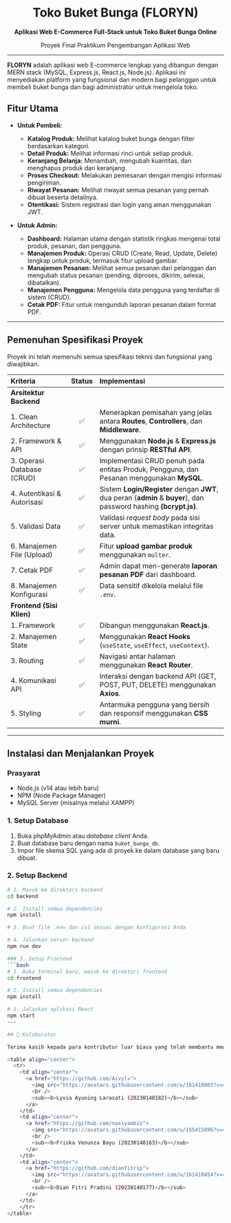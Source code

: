 <div align="center">
  <h1>Toko Buket Bunga (FLORYN)</h1>
  <p><strong>Aplikasi Web E-Commerce Full-Stack untuk Toko Buket Bunga Online</strong></p>
  <p>Proyek Final Praktikum Pengembangan Aplikasi Web</p>
</div>

---

**FLORYN** adalah aplikasi web E-commerce lengkap yang dibangun dengan MERN stack (MySQL, Express.js, React.js, Node.js). Aplikasi ini menyediakan platform yang fungsional dan modern bagi pelanggan untuk membeli buket bunga dan bagi administrator untuk mengelola toko.

## Fitur Utama

- **Untuk Pembeli:**
    - **Katalog Produk:** Melihat katalog buket bunga dengan filter berdasarkan kategori.
    - **Detail Produk:** Melihat informasi rinci untuk setiap produk.
    - **Keranjang Belanja:** Menambah, mengubah kuantitas, dan menghapus produk dari keranjang.
    - **Proses Checkout:** Melakukan pemesanan dengan mengisi informasi pengiriman.
    - **Riwayat Pesanan:** Melihat riwayat semua pesanan yang pernah dibuat beserta detailnya.
    - **Otentikasi:** Sistem registrasi dan login yang aman menggunakan JWT.

- **Untuk Admin:**
    - **Dashboard:** Halaman utama dengan statistik ringkas mengenai total produk, pesanan, dan pengguna.
    - **Manajemen Produk:** Operasi CRUD (Create, Read, Update, Delete) lengkap untuk produk, termasuk fitur upload gambar.
    - **Manajemen Pesanan:** Melihat semua pesanan dari pelanggan dan mengubah status pesanan (pending, diproses, dikirim, selesai, dibatalkan).
    - **Manajemen Pengguna:** Mengelola data pengguna yang terdaftar di sistem (CRUD).
    - **Cetak PDF:** Fitur untuk mengunduh laporan pesanan dalam format PDF.

---

## Pemenuhan Spesifikasi Proyek

Proyek ini telah memenuhi semua spesifikasi teknis dan fungsional yang diwajibkan.

| Kriteria | Status | Implementasi |
| :--- | :---: | :--- |
| **Arsitektur Backend** | | |
| 1. Clean Architecture | ✅ | Menerapkan pemisahan yang jelas antara **Routes**, **Controllers**, dan **Middleware**. |
| 2. Framework & API | ✅ | Menggunakan **Node.js** & **Express.js** dengan prinsip **RESTful API**. |
| 3. Operasi Database (CRUD) | ✅ | Implementasi CRUD penuh pada entitas Produk, Pengguna, dan Pesanan menggunakan **MySQL**. |
| 4. Autentikasi & Autorisasi | ✅ | Sistem **Login/Register** dengan **JWT**, dua peran (**admin** & **buyer**), dan password hashing **(bcrypt.js)**. |
| 5. Validasi Data | ✅ | Validasi *request body* pada sisi server untuk memastikan integritas data. |
| 6. Manajemen File (Upload) | ✅ | Fitur **upload gambar produk** menggunakan `multer`. |
| 7. Cetak PDF | ✅ | Admin dapat men-generate **laporan pesanan PDF** dari dashboard. |
| 8. Manajemen Konfigurasi | ✅ | Data sensitif dikelola melalui file `.env`. |
| **Frontend (Sisi Klien)** | | |
| 1. Framework | ✅ | Dibangun menggunakan **React.js**. |
| 2. Manajemen State | ✅ | Menggunakan **React Hooks** (`useState`, `useEffect`, `useContext`). |
| 3. Routing | ✅ | Navigasi antar halaman menggunakan **React Router**. |
| 4. Komunikasi API | ✅ | Interaksi dengan backend API (GET, POST, PUT, DELETE) menggunakan **Axios**. |
| 5. Styling | ✅ | Antarmuka pengguna yang bersih dan responsif menggunakan **CSS murni**. |

---

## Instalasi dan Menjalankan Proyek

### Prasyarat
- Node.js (v14 atau lebih baru)
- NPM (Node Package Manager)
- MySQL Server (misalnya melalui XAMPP)

### 1. Setup Database
1.  Buka phpMyAdmin atau *database client* Anda.
2.  Buat database baru dengan nama `buket_bunga_db`.
3.  Impor file skema SQL yang ada di proyek ke dalam database yang baru dibuat.

### 2. Setup Backend
```bash
# 1. Masuk ke direktori backend
cd backend

# 2. Install semua dependencies
npm install

# 3. Buat file .env dan isi sesuai dengan konfigurasi Anda

# 4. Jalankan server backend
npm run dev

### 3. Setup Frontend
```bash
# 1. Buka terminal baru, masuk ke direktori frontend
cd frontend

# 2. Install semua dependencies
npm install

# 3. Jalankan aplikasi React
npm start
---

## 👥 Kolaborator

Terima kasih kepada para kontributor luar biasa yang telah membantu mewujudkan proyek ini:

<table align="center">
  <tr>
    <td align="center">
      <a href="https://github.com/Aivylv">
        <img src="https://avatars.githubusercontent.com/u/161410803?v=4" width="100px;" alt="Lyvia Ayuning Larasati"/>
        <br />
        <sub><b>Lyvia Ayuning Larasati (20230140182)</b></sub>
      </a>
    </td>
    <td align="center">
      <a href="https://github.com/naxsyambis">
        <img src="https://avatars.githubusercontent.com/u/155415896?v=4" width="100px;" alt="Friska Venunza Bayu"/>
        <br />
        <sub><b>Friska Venunza Bayu (20230140163)</b></sub>
      </a>
    </td>
    <td align="center">
      <a href="https://github.com/dianfitrip">
        <img src="https://avatars.githubusercontent.com/u/161410454?v=4" width="100px;" alt="Dian Fitri Pradini"/>
        <br />
        <sub><b>Dian Fitri Pradini (20230140177)</b></sub>
      </a>
    </td>
    </tr>
</table>
